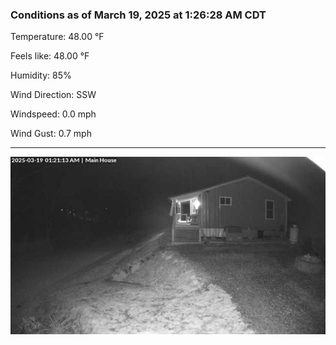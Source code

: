 ### Conditions as of March 19, 2025 at 1:26:28 AM CDT 

Temperature: 48.00 &deg;F

Feels like: 48.00 &deg;F

Humidity: 85%

Wind Direction: SSW

Windspeed: 0.0 mph

Wind Gust: 0.7 mph

---

<img src="./images/latest.jpeg"/>

